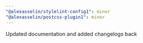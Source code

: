 ```yaml
---
"@alexasselin/stylelint-config1": minor
"@alexasselin/postcss-plugin1": minor
---
```


Updated documentation and added changelogs back
